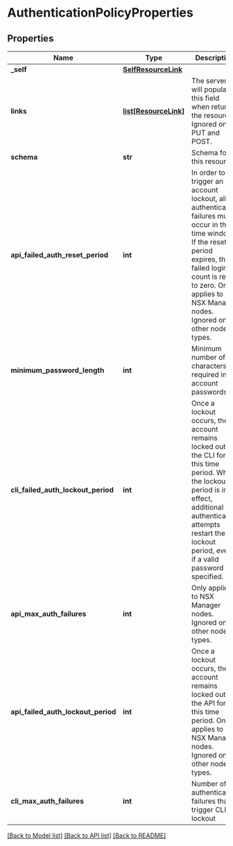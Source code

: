 # AuthenticationPolicyProperties

## Properties
Name | Type | Description | Notes
------------ | ------------- | ------------- | -------------
**_self** | [**SelfResourceLink**](SelfResourceLink.md) |  | [optional] 
**links** | [**list[ResourceLink]**](ResourceLink.md) | The server will populate this field when returing the resource. Ignored on PUT and POST. | [optional] 
**schema** | **str** | Schema for this resource | [optional] 
**api_failed_auth_reset_period** | **int** | In order to trigger an account lockout, all authentication failures must occur in this time window. If the reset period expires, the failed login count is reset to zero. Only applies to NSX Manager nodes. Ignored on other node types. | [optional] [default to 900]
**minimum_password_length** | **int** | Minimum number of characters required in account passwords | [optional] [default to 8]
**cli_failed_auth_lockout_period** | **int** | Once a lockout occurs, the account remains locked out of the CLI for this time period. While the lockout period is in effect, additional authentication attempts restart the lockout period, even if a valid password is specified. | [optional] [default to 900]
**api_max_auth_failures** | **int** | Only applies to NSX Manager nodes. Ignored on other node types. | [optional] [default to 5]
**api_failed_auth_lockout_period** | **int** | Once a lockout occurs, the account remains locked out of the API for this time period. Only applies to NSX Manager nodes. Ignored on other node types. | [optional] [default to 900]
**cli_max_auth_failures** | **int** | Number of authentication failures that trigger CLI lockout | [optional] [default to 5]

[[Back to Model list]](../README.md#documentation-for-models) [[Back to API list]](../README.md#documentation-for-api-endpoints) [[Back to README]](../README.md)

